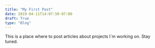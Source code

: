 ```yaml
---
title: "My First Post"
date: 2019-04-11T14:07:50-07:00
draft: True
type: "Blog"
---
```


This is a place where to post articles about projects I`m working on. Stay tuned.
